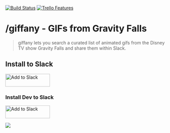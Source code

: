 [![Build Status](https://travis-ci.org/neogeek/giffany.svg?branch=master)](https://travis-ci.org/neogeek/giffany)
[![Trello Features](https://img.shields.io/badge/features-trello%20board-blue.svg)](https://trello.com/b/fE6qXFUl/giffany)

# /giffany - GIFs from Gravity Falls

> giffany lets you search a curated list of animated gifs from the Disney TV show Gravity Falls and share them within Slack.

## Install to Slack

<a href="https://slack.com/oauth/authorize?scope=commands+chat%3Awrite%3Abot&client_id=70853985172.70858605152"><img alt="Add to Slack" height="40" width="139" src="https://platform.slack-edge.com/img/add_to_slack.png" srcset="https://platform.slack-edge.com/img/add_to_slack.png 1x, https://platform.slack-edge.com/img/add_to_slack@2x.png 2x" /></a>

### Install Dev to Slack

<a href="https://slack.com/oauth/authorize?scope=commands+chat%3Awrite%3Abot&client_id=70853985172.73346019975"><img alt="Add to Slack" height="40" width="139" src="https://platform.slack-edge.com/img/add_to_slack.png" srcset="https://platform.slack-edge.com/img/add_to_slack.png 1x, https://platform.slack-edge.com/img/add_to_slack@2x.png 2x" /></a>

![](https://media.giphy.com/media/l2Sq2QNLxODty5MFW/giphy.gif)
